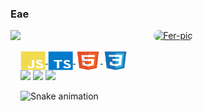 ### Eae

<div align="center">
  <a href="https://github.com/fergame330">
  <img align="left"height="180em" src="https://github-readme-stats.vercel.app/api?username=fergame330&show_icons=true&theme=dracula&include_all_commits=true&count_private=true"/>
  <img align="rigth" alt="Fer-pic" height="150" style="border-radius:50px;" src="https://cdn.discordapp.com/avatars/615339359742459936/bfa509304d4149627136dd14c1ec1969.png?size=2048">
</div>

<div style="display: inline_block"><br>
  <img align="center" alt="Fer-Js" height="30" width="40" src="https://raw.githubusercontent.com/devicons/devicon/master/icons/javascript/javascript-plain.svg">
  <img align="center" alt="Fer-Ts" height="30" width="40" src="https://raw.githubusercontent.com/devicons/devicon/master/icons/typescript/typescript-plain.svg">
  <img align="center" alt="Fer-HTML" height="30" width="40" src="https://raw.githubusercontent.com/devicons/devicon/master/icons/html5/html5-original.svg">
  <img align="center" alt="Fer-CSS" height="30" width="40" src="https://raw.githubusercontent.com/devicons/devicon/master/icons/css3/css3-original.svg">
</div>

<div> 
  <a href="https://www.youtube.com/channel/UC7XJwsdW-XPeegifBt-uOcA" target="_blank"><img src="https://img.shields.io/badge/YouTube-FF0000?style=for-the-badge&logo=youtube&logoColor=white" target="_blank"></a>
  <a href="https://discord.gg/fYRbXvmvUr" target="_blank"><img src="https://img.shields.io/badge/Discord-7289DA?style=for-the-badge&logo=discord&logoColor=white" target="_blank"></a> 
  <a href = "mailto:saradbos55@gmail.com"><img src="https://img.shields.io/badge/-Gmail-%23333?style=for-the-badge&logo=gmail&logoColor=white" target="_blank"></a>
 
![Snake animation](https://github.com/fergame330/fergame330/blob/output/github-contribution-grid-snake.svg)
 
</div>
